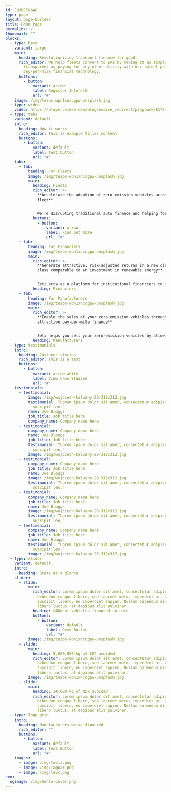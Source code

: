 ```yaml
---
id: JUJDCFVbWC
type: page
layout: page-builder
title: Home Page
permalink: /
thumbnail: ""
blocks:
  - type: hero
    variant: large
    main:
      heading: Revolutionizing transport finance for good.
      rich_editor: We help fleets convert to EVs by making it as simple, easy and
        transparent as paying for any other utility with our patent-pending
        pay-per-mile financial technology.
      buttons:
        - button:
            variant: arrow
            label: Register Interest
            url: "#"
    image: /img/tezos-wpn1xnccgpw-unsplash.jpg
  - type: video
    video: https://player.vimeo.com/progressive_redirect/playback/817643304/rendition/720p/file.mp4?loc=external&signature=48b73b5fb78d9082be47f009d252171fb9b13cfce8c20459546b0167bc2f207a
  - type: tabs
    variant: default
    intro:
      heading: How it works
      rich_editor: T﻿his is example filler content
      buttons:
        - button:
            variant: default
            label: Test button
            url: "#"
    tabs:
      - tab:
          heading: For Fleets
          image: /img/tezos-wpn1xnccgpw-unsplash.jpg
          main:
            heading: Fleets
            rich_editor: >-
              **Accelerate the adoption of zero-emission vehicles across your
              fleet**


              We're disrupting traditional auto finance and helping forward-thinking fleet operators convert to electric vehicles by making it as simple, easy and transparent as paying for any other utility.
            buttons:
              - button:
                  variant: arrow
                  label: Find out more
                  url: "#"
      - tab:
          heading: For Financiers
          image: /img/tezos-wpn1xnccgpw-unsplash.jpg
          main:
            rich_editor: >-
              **Generate attractive, risk-adjusted returns in a new clean asset
              class comparable to an investment in renewable energy**


              Zeti acts as a platform for institutional financiers to invest into clean, connected vehicle fleets through a pay-per-mile (or km or kWh) model; managing automated payments and real-time financial and sustainability reporting for financiers via its digital platform, ZERO.
            heading: Financiers
      - tab:
          heading: For Manufacturers
          image: /img/tezos-wpn1xnccgpw-unsplash.jpg
          main:
            rich_editor: >-
              **Enable the sales of your zero-emission vehicles through
              attractive pay-per-mile finance**


              Zeti helps you sell your zero-emission vehicles by allowing you to offer your fleet customers the option of paying per mile, rather than having a fixed monthly cost. Zeti can even deploy your in-house financing division’s money through its platform to turn it into a pay-per-mile offering.
            heading: Manufacturers
  - type: testimonials
    intro:
      heading: Customer stories
      rich_editor: T﻿his is a test
      buttons:
        - button:
            variant: arrow-white
            label: View Case Studies
            url: "#"
    testimonials:
      - testimonial:
          image: /img/wojciech-kaluzny-20-312x312.jpg
          testimonial: “Lorem ipsum dolor sit amet, consectetur adipiscing elit. Donec eu
            suscipit leo.”
          name: Joe Bloggs
          job_title: Job title here
          company_name: Company name here
      - testimonial:
          company_name: Company name here
          name: Joe Bloggs
          job_title: Job title here
          testimonial: “Lorem ipsum dolor sit amet, consectetur adipiscing elit. Donec eu
            suscipit leo.”
          image: /img/wojciech-kaluzny-20-312x312.jpg
      - testimonial:
          company_name: Company name here
          job_title: Job title here
          name: Joe Bloggs
          image: /img/wojciech-kaluzny-20-312x312.jpg
          testimonial: “Lorem ipsum dolor sit amet, consectetur adipiscing elit. Donec eu
            suscipit leo.”
      - testimonial:
          company_name: Company name here
          job_title: Job title here
          name: Joe Bloggs
          image: /img/wojciech-kaluzny-20-312x312.jpg
          testimonial: “Lorem ipsum dolor sit amet, consectetur adipiscing elit. Donec eu
            suscipit leo.”
      - testimonial:
          company_name: Company name here
          job_title: Job title here
          name: Joe Bloggs
          testimonial: “Lorem ipsum dolor sit amet, consectetur adipiscing elit. Donec eu
            suscipit leo.”
          image: /img/wojciech-kaluzny-20-312x312.jpg
  - type: slider
    variant: default
    intro:
      heading: Stats at a glance
    slider:
      - slide:
          main:
            rich_editor: Lorem ipsum dolor sit amet, consectetur adipiscing elit. Morbi
              bibendum congue libero, sed laoreet metus imperdiet at. Cras et
              suscipit libero, eu imperdiet sapien. Nullam bibendum diam in
              libero luctus, at dapibus elit pulvinar.
            heading: $40m of vehicles financed to date
            buttons:
              - button:
                  variant: default
                  label: Demo Button
                  url: "#"
          image: /img/tezos-wpn1xnccgpw-unsplash.jpg
      - slide:
          main:
            heading: 5,000,000 kg of CO2 avoided
            rich_editor: Lorem ipsum dolor sit amet, consectetur adipiscing elit. Morbi
              bibendum congue libero, sed laoreet metus imperdiet at. Cras et
              suscipit libero, eu imperdiet sapien. Nullam bibendum diam in
              libero luctus, at dapibus elit pulvinar.
          image: /img/tezos-wpn1xnccgpw-unsplash.jpg
      - slide:
          main:
            heading: 14,000 kg of NOx avoided
            rich_editor: Lorem ipsum dolor sit amet, consectetur adipiscing elit. Morbi
              bibendum congue libero, sed laoreet metus imperdiet at. Cras et
              suscipit libero, eu imperdiet sapien. Nullam bibendum diam in
              libero luctus, at dapibus elit pulvinar.
  - type: logo_grid
    intro:
      heading: Manufacturers we've financed
      rich_editor: ""
      buttons:
        - button:
            variant: default
            label: Test Button
            url: "#"
    images:
      - image: /img/tesla.png
      - image: /img/jaguar.png
      - image: /img/levc.png
seo:
  ogimage: /img/henlo-cover.png
---
```

